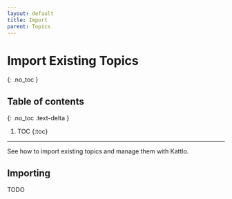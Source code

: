 ```yaml
---
layout: default
title: Import
parent: Topics
---
```


# Import Existing Topics
{: .no_toc }

## Table of contents
{: .no_toc .text-delta }

1. TOC
{:toc}

---

See how to import existing topics and manage them with Kattlo.

## Importing

TODO
